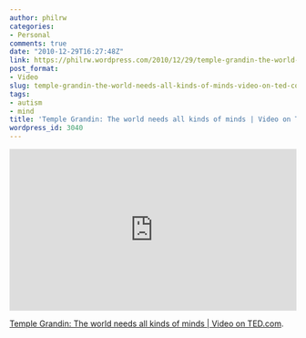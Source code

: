 ```yaml
---
author: philrw
categories:
- Personal
comments: true
date: "2010-12-29T16:27:48Z"
link: https://philrw.wordpress.com/2010/12/29/temple-grandin-the-world-needs-all-kinds-of-minds-video-on-ted-com/
post_format:
- Video
slug: temple-grandin-the-world-needs-all-kinds-of-minds-video-on-ted-com
tags:
- autism
- mind
title: 'Temple Grandin: The world needs all kinds of minds | Video on TED.com'
wordpress_id: 3040
---
```


<div style="max-width:854px"><div style="position:relative;height:0;padding-bottom:56.25%"><iframe src="https://embed.ted.com/talks/temple_grandin_the_world_needs_all_kinds_of_minds" width="854" height="480" style="position:absolute;left:0;top:0;width:100%;height:100%" frameborder="0" scrolling="no" allowfullscreen></iframe></div></div>

[Temple Grandin: The world needs all kinds of minds | Video on TED.com](http://www.ted.com/talks/temple_grandin_the_world_needs_all_kinds_of_minds).
